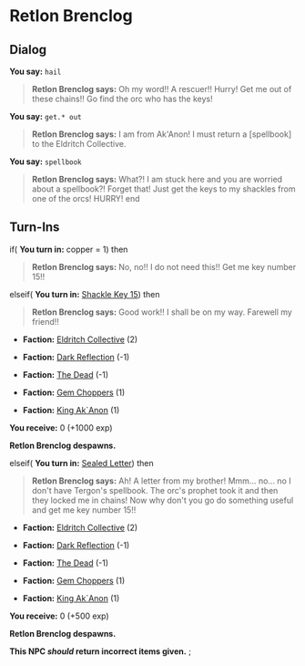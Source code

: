 # Retlon Brenclog
## Dialog

**You say:** `hail`



>**Retlon Brenclog says:** Oh my word!! A rescuer!! Hurry! Get me out of these chains!! Go find the orc who has the keys!

**You say:** `get.* out`



>**Retlon Brenclog says:** I am from Ak'Anon! I must return a [spellbook] to the Eldritch Collective.

**You say:** `spellbook`



>**Retlon Brenclog says:** What?! I am stuck here and you are worried about a spellbook?! Forget that! Just get the keys to my shackles from one of the orcs! HURRY!
end

## Turn-Ins




if( **You turn in:** copper = 1) then


>**Retlon Brenclog says:** No, no!! I do not need this!! Get me key number 15!!

elseif( **You turn in:** [Shackle Key 15](/item/20015)) then


>**Retlon Brenclog says:** Good work!! I shall be on my way. Farewell my friend!!


* __Faction:__ [Eldritch Collective](/faction/245) (2)


* __Faction:__ [Dark Reflection](/faction/238) (-1)


* __Faction:__ [The Dead](/faction/239) (-1)


* __Faction:__ [Gem Choppers](/faction/255) (1)


* __Faction:__ [King Ak`Anon](/faction/333) (1)


 **You receive:** 0 (+1000 exp)


**Retlon Brenclog despawns.**

elseif( **You turn in:** [Sealed Letter](/item/1717)) then


>**Retlon Brenclog says:** Ah! A letter from my brother! Mmm... no... no I don't have Tergon's spellbook. The orc's prophet took it and then they locked me in chains! Now why don't you go do something useful and get me key number 15!!


* __Faction:__ [Eldritch Collective](/faction/245) (2)


* __Faction:__ [Dark Reflection](/faction/238) (-1)


* __Faction:__ [The Dead](/faction/239) (-1)


* __Faction:__ [Gem Choppers](/faction/255) (1)


* __Faction:__ [King Ak`Anon](/faction/333) (1)


 **You receive:** 0 (+500 exp)


**Retlon Brenclog despawns.**



**This NPC *should* return incorrect items given.**
;

